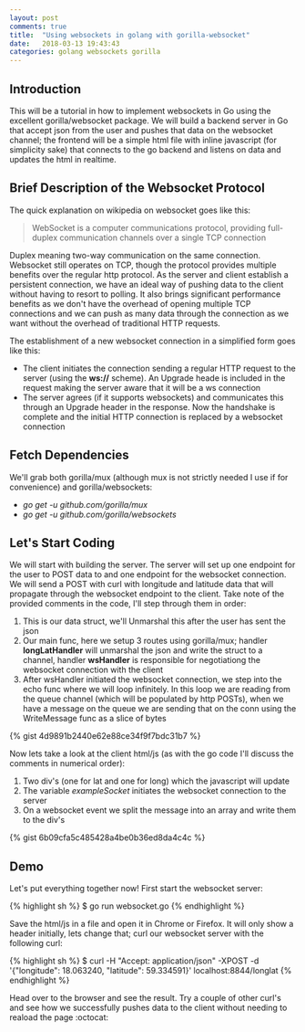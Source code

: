 ```yaml
---
layout: post
comments: true
title:  "Using websockets in golang with gorilla-websocket"
date:   2018-03-13 19:43:43
categories: golang websockets gorilla
---
```


## Introduction
This will be a tutorial in how to implement websockets in Go using the excellent gorilla/websocket package.
We will build a backend server in Go that accept json from the user and pushes that data on the websocket channel; the frontend will be a simple html file with inline javascript (for simplicity sake) that connects to the go backend and listens on data and updates the html in realtime.

## Brief Description of the Websocket Protocol
The quick explanation on wikipedia on websocket goes like this:

> WebSocket is a computer communications protocol, providing full-duplex communication channels over a single TCP connection

Duplex meaning two-way communication on the same connection. Websocket still operates on TCP, though the protocol provides multiple benefits over the regular http protocol. As the server and client establish a persistent connection, we have an ideal way of pushing data to the client without having to resort to polling. It also brings significant performance benefits as we don't have the overhead of opening multiple TCP connections and we can push as many data through the connection as we want without the overhead of traditional HTTP requests.

The establishment of a new websocket connection in a simplified form goes like this:
* The client initiates the connection sending a regular HTTP request to the server (using the **ws://** scheme). An Upgrade heade is included in the request making the server aware that it will be a ws connection
* The server agrees (if it supports websockets) and communicates this through an Upgrade header in the response. Now the handshake is complete and the initial HTTP connection is replaced by a websocket connection

## Fetch Dependencies
We'll grab both gorilla/mux (although mux is not strictly needed I use if for convenience) and gorilla/websockets:

* *go get -u github.com/gorilla/mux*
* *go get -u github.com/gorilla/websockets*

## Let's Start Coding
We will start with building the server. The server will set up one endpoint for the user to POST data to and one endpoint for the websocket connection. We will send a POST with curl with longitude and latitude data that will propagate through the websocket endpoint to the client.
Take note of the provided comments in the code, I'll step through them in order:

1. This is our data struct, we'll Unmarshal this after the user has sent the json
2. Our main func, here we setup 3 routes using gorilla/mux; handler **longLatHandler** will unmarshal the json and write the struct to a channel, handler **wsHandler** is responsible for negotiationg the websocket connection with the client
3. After wsHandler initiated the websocket connection, we step into the echo func where we will loop infinitely. In this loop we are reading from the queue channel (which will be populated by http POSTs), when we have a message on the queue we are sending that on the conn using the WriteMessage func as a slice of bytes


{% gist 4d9891b2440e62e88ce34f9f7bdc31b7 %}

Now lets take a look at the client html/js (as with the go code I'll discuss the comments in numerical order):

1. Two div's (one for lat and one for long) which the javascript will update
2. The variable *exampleSocket* initiates the websocket connection to the server
3. On a websocket event we split the message into an array and write them to the div's

{% gist 6b09cfa5c485428a4be0b36ed8da4c4c %}

## Demo
Let's put everything together now! First start the websocket server:

{% highlight sh %}
$ go run websocket.go
{% endhighlight %}

Save the html/js in a file and open it in Chrome or Firefox. It will only show a header initially, lets change that; curl our websocket server with the following curl:

{% highlight sh %}
$ curl -H "Accept: application/json" -XPOST -d '{"longitude": 18.063240, "latitude": 59.334591}' localhost:8844/longlat
{% endhighlight %}

Head over to the browser and see the result. Try a couple of other curl's and see how we successfully pushes data to the client without needing to reaload the page :octocat:
